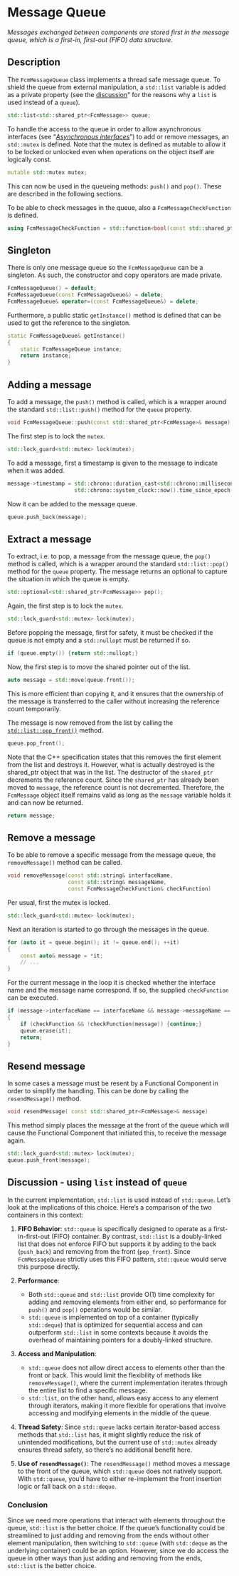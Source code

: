# Message Queue
_Messages exchanged between components are stored first in the message queue, which is a first-in, first-out (FIFO) data structure._

## Description

The `FcmMessageQueue` class implements a thread safe message queue. To shield the queue from external manipulation, a `std::list` variable is added as a private property (see the [discussion](MessageQueue.md#discussion---using-list-instead-of-queue)" for the reasons why a `list` is used instead of a `queue`).

```cpp
std::list<std::shared_ptr<FcmMessage>> queue;
```

To handle the access to the queue in order to allow asynchronous interfaces (see “_[Asynchronous interfaces](AsyncInterfaceHandler.md)_”) to add or remove messages, an `std::mutex` is defined. Note that the mutex is defined as mutable to allow it to be locked or unlocked even when operations on the object itself are logically const.

```cpp
mutable std::mutex mutex;
```

This can now be used in the queueing methods: `push()` and `pop()`. These are described in the following sections.

To be able to check messages in the queue, also a `FcmMessageCheckFunction` is defined.

```cpp
using FcmMessageCheckFunction = std::function<bool(const std::shared_ptr<FcmMessage>&)>;
```

## Singleton

There is only one message queue so the `FcmMessageQueue` can be a singleton. As such, the constructor and copy operators are made private.

```cpp
FcmMessageQueue() = default;
FcmMessageQueue(const FcmMessageQueue&) = delete;
FcmMessageQueue& operator=(const FcmMessageQueue&) = delete;
```

Furthermore, a public static `getInstance()` method is defined that can be used to get the reference to the singleton.

```cpp
static FcmMessageQueue& getInstance()
{
    static FcmMessageQueue instance;
    return instance;
}
```

## Adding a message

To add a message, the `push()` method is called, which is a wrapper around the standard `std::list::push()` method for the `queue` property.

```cpp
void FcmMessageQueue::push(const std::shared_ptr<FcmMessage>& message)
```

The first step is to lock the `mutex`.

```cpp
std::lock_guard<std::mutex> lock(mutex);
```

To add a message, first a timestamp is given to the message to indicate when it was added.

```cpp
message->timestamp = std::chrono::duration_cast<std::chrono::milliseconds>(
                     std::chrono::system_clock::now().time_since_epoch()).count();
```

Now it can be added to the message queue.

```cpp
queue.push_back(message);
```

## Extract a message

To extract, i.e. to pop, a message from the message queue, the  `pop()` method is called, which is a wrapper around the standard `std::list::pop()` method for the `queue` property. The message returns an optional to capture the situation in which the queue is empty.

```cpp
std::optional<std::shared_ptr<FcmMessage>> pop();
```

Again, the first step is to lock the `mutex`.

```cpp
std::lock_guard<std::mutex> lock(mutex);
```

Before popping the message, first for safety, it must be checked if the queue is not empty and a `std::nullopt` must be returned if so.

```cpp
if (queue.empty()) {return std::nullopt;}
```

Now, the first step is to _move_ the shared pointer out of the list.

```cpp
auto message = std::move(queue.front());
```

This is more efficient than copying it, and it ensures that the ownership of the message is transferred to the caller without increasing the reference count temporarily.

The message is now removed from the list by calling the <code>[std::list::pop_front()](https://cplusplus.com/reference/list/list/pop_front/)</code> method.

```cpp
queue.pop_front();
```

Note that the C++ specification states that this removes the first element from the list and destroys it. However, what is actually destroyed is the shared_ptr object that was in the list. The destructor of the `shared_ptr` decrements the reference count. Since the `shared_ptr` has already been moved to `message`, the reference count is not decremented. Therefore, the `FcmMessage` object itself remains valid as long as the `message` variable holds it and can now be returned.

```cpp
return message;
```

## Remove a message

To be able to remove a specific message from the message queue, the `removeMessage()` method can be called.

```cpp
void removeMessage(const std::string& interfaceName,
                   const std::string& messageName,
                   const FcmMessageCheckFunction& checkFunction)
```

Per usual, first the mutex is locked.

```cpp
std::lock_guard<std::mutex> lock(mutex);
```

Next an iteration is started to go through the messages in the queue.

```cpp
for (auto it = queue.begin(); it != queue.end(); ++it)
{
    const auto& message = *it;
    // ...
}
```

For the current message in the loop it is checked whether the interface name and the message name correspond. If so, the supplied `checkFunction` can be executed.

```cpp
if (message->interfaceName == interfaceName && message->messageName == messageName)
{
    if (checkFunction && !checkFunction(message)) {continue;}
    queue.erase(it);
    return;
}
```

## Resend message

In some cases a message must be resent by a Functional Component in order to simplify the handling. This can be done by calling the `resendMessage()` method.

```cpp
void resendMessage( const std::shared_ptr<FcmMessage>& message)
```

This method simply places the message at the front of the queue which will cause the Functional Component that initiated this, to receive the message again.

```cpp
std::lock_guard<std::mutex> lock(mutex);
queue.push_front(message);
```

## Discussion - using `list` instead of `queue`

In the current implementation, `std::list` is used instead of `std::queue`. Let’s look at the implications of this choice. Here’s a comparison of the two containers in this context:

1. **FIFO Behavior**: `std::queue` is specifically designed to operate as a first-in-first-out (FIFO) container. By contrast, `std::list` is a doubly-linked list that does not enforce FIFO but supports it by adding to the back (`push_back`) and removing from the front (`pop_front`). Since `FcmMessageQueue` strictly uses this FIFO pattern, `std::queue` would serve this purpose directly.

2. **Performance**: 
   - Both `std::queue` and `std::list` provide O(1) time complexity for adding and removing elements from either end, so performance for `push()` and `pop()` operations would be similar.
   - `std::queue` is implemented on top of a container (typically `std::deque`) that is optimized for sequential access and can outperform `std::list` in some contexts because it avoids the overhead of maintaining pointers for a doubly-linked structure.

3. **Access and Manipulation**:
   - `std::queue` does not allow direct access to elements other than the front or back. This would limit the flexibility of methods like `removeMessage()`, where the current implementation iterates through the entire list to find a specific message.
   - `std::list`, on the other hand, allows easy access to any element through iterators, making it more flexible for operations that involve accessing and modifying elements in the middle of the queue.

4. **Thread Safety**: Since `std::queue` lacks certain iterator-based access methods that `std::list` has, it might slightly reduce the risk of unintended modifications, but the current use of `std::mutex` already ensures thread safety, so there’s no additional benefit here.

5. **Use of `resendMessage()`**: The `resendMessage()` method moves a message to the front of the queue, which `std::queue` does not natively support. With `std::queue`, you’d have to either re-implement the front insertion logic or fall back on a `std::deque`.

### Conclusion
Since we need more operations that interact with elements throughout the queue, `std::list` is the better choice. If the queue’s functionality could be streamlined to just adding and removing from the ends without other element manipulation, then switching to `std::queue` (with `std::deque` as the underlying container) could be an option. However, since we do access the queue in other ways than just adding and removing from the ends, `std::list` is the better choice.
